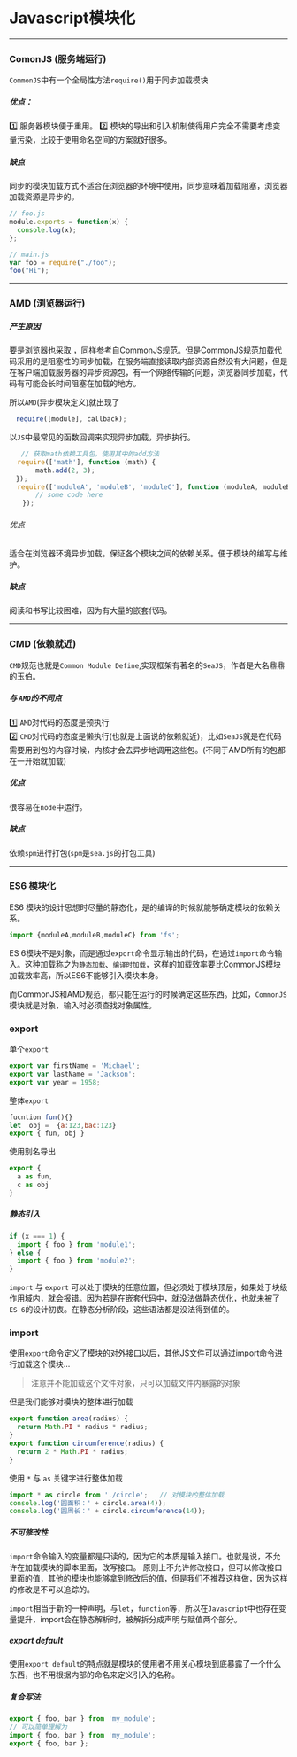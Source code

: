 # Javascript模块化
___
### ComonJS (服务端运行)
`CommonJS`中有一个全局性方法`require()`用于同步加载模块
##### 优点：
1️⃣ 服务器模块便于重用。
2️⃣ 模块的导出和引入机制使得用户完全不需要考虑变量污染，比较于使用命名空间的方案就好很多。
##### 缺点
同步的模块加载方式不适合在浏览器的环境中使用，同步意味着加载阻塞，浏览器加载资源是异步的。
```js
// foo.js
module.exports = function(x) {
  console.log(x);
};

// main.js
var foo = require("./foo");
foo("Hi");
```
___
### AMD (浏览器运行)
##### 产生原因
要是浏览器也采取 ，同样参考自CommonJS规范。但是CommonJS规范加载代码采用的是阻塞性的同步加载，在服务端直接读取内部资源自然没有大问题，但是在客户端加载服务器的异步资源包，有一个网络传输的问题，浏览器同步加载，代码有可能会长时间阻塞在加载的地方。

所以`AMD`(异步模块定义)就出现了
```js
　require([module], callback);
```
以`JS`中最常见的函数回调来实现异步加载，异步执行。
```js
   // 获取math依赖工具包，使用其中的add方法
  require(['math'], function (math) {
　　　　math.add(2, 3);
　});
  require(['moduleA', 'moduleB', 'moduleC'], function (moduleA, moduleB, moduleC){
　　　　// some code here
　　});
```
###### 优点
 适合在浏览器环境异步加载。保证各个模块之间的依赖关系。便于模块的编写与维护。
##### 缺点
阅读和书写比较困难，因为有大量的嵌套代码。
___
### CMD  (依赖就近)
`CMD`规范也就是`Common Module Define`,实现框架有著名的`SeaJS`，作者是大名鼎鼎的玉伯。
##### 与 `AMD`的不同点 
1️⃣ `AMD`对代码的态度是预执行     
2️⃣ `CMD`对代码的态度是懒执行(也就是上面说的依赖就近)，比如`SeaJS`就是在代码需要用到包的内容时候，内核才会去异步地调用这些包。(不同于AMD所有的包都在一开始就加载)
##### 优点
很容易在`node`中运行。
##### 缺点
依赖`spm`进行打包(`spm`是`sea.js`的打包工具)

___

### ES6 模块化
ES6 模块的设计思想时尽量的静态化，是的编译的时候就能够确定模块的依赖关系。
```js
import {moduleA,moduleB,moduleC} from 'fs';
```
ES 6模块不是对象，而是通过`export`命令显示输出的代码，在通过`import`命令输入。这种加载称之为`静态加载`、`编译时加载`，这样的加载效率要比CommonJS模块加载效率高，所以ES6不能够引入模块本身。

而CommonJS和AMD规范，都只能在运行的时候确定这些东西。比如，`CommonJS`模块就是对象，输入时必须查找对象属性。

### export
单个`export`
```js
export var firstName = 'Michael';
export var lastName = 'Jackson';
export var year = 1958;
```
整体`export`
```js
fucntion fun(){}
let  obj =  {a:123,bac:123}
export { fun, obj }
```
使用别名导出
```js
export {
  a as fun,
  c as obj
}
```
##### 静态引入
```js
if (x === 1) {
  import { foo } from 'module1';
} else {
  import { foo } from 'module2';
}
```
`import` 与 `export` 可以处于模块的任意位置，但必须处于模块顶层，如果处于块级作用域内，就会报错。因为若是在嵌套代码中，就没法做静态优化，也就未被了`ES 6`的设计初衷。在静态分析阶段，这些语法都是没法得到值的。

### import
使用`export`命令定义了模块的对外接口以后，其他JS文件可以通过import命令进行加载这个模块...
> 注意并不能加载这个文件对象，只可以加载文件内暴露的对象

但是我们能够对模块的整体进行加载
```js
export function area(radius) {
  return Math.PI * radius * radius;
}
export function circumference(radius) {
  return 2 * Math.PI * radius;
}
```
使用 `*` 与 `as` 关键字进行整体加载
```js
import * as circle from './circle';   // 对模块的整体加载
console.log('圆面积：' + circle.area(4));
console.log('圆周长：' + circle.circumference(14));
```
##### 不可修改性
`import`命令输入的变量都是只读的，因为它的本质是输入接口。也就是说，不允许在加载模块的脚本里面，改写接口。
原则上不允许修改接口，但可以修改接口里面的值，其他的模块也能够拿到修改后的值，但是我们不推荐这样做，因为这样的修改是不可以追踪的。

`import`相当于新的一种声明，与`let`，`function`等，所以在`Javascript`中也存在变量提升，import会在静态解析时，被解拆分成声明与赋值两个部分。

##### export default
使用`export default`的特点就是模块的使用者不用关心模块到底暴露了一个什么东西，也不用根据内部的命名来定义引入的名称。

##### 复合写法
```js
export { foo, bar } from 'my_module';
// 可以简单理解为
import { foo, bar } from 'my_module';
export { foo, bar };
```
